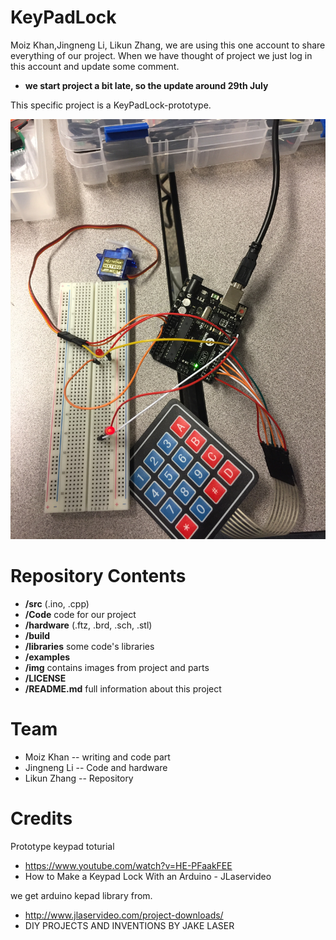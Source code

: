 # KeyPadLock

Moiz Khan,Jingneng Li, Likun Zhang, we are using this one account to share everything of our project. When we have thought of project we just log in this account and update some comment.

* **we start project a bit late, so the update around 29th July** 

This specific project is a KeyPadLock-prototype. 

![image](https://github.com/RubyInferno/KeyPadLock/blob/master/Images/%E7%85%A7%E7%89%87%202017-8-7%2015%2036%2033.jpg?raw=true)

# Repository Contents

* **/src** (.ino, .cpp)
* **/Code** code for our project
* **/hardware** (.ftz, .brd, .sch, .stl)
* **/build** 
* **/libraries** some code's libraries
* **/examples** 
* **/img** contains images from project and parts
* **/LICENSE** 
* **/README.md** full information about this project


Team
=====

* Moiz Khan -- writing and code part
* Jingneng Li -- Code and hardware 
* Likun Zhang -- Repository 

Credits
=======  
  
Prototype keypad toturial
* https://www.youtube.com/watch?v=HE-PFaakFEE
* How to Make a Keypad Lock With an Arduino - JLaservideo   
  
we get arduino kepad library from.
* http://www.jlaservideo.com/project-downloads/
* DIY PROJECTS AND INVENTIONS BY JAKE LASER
